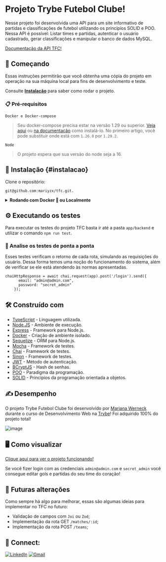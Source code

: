 # Projeto Trybe Futebol Clube!

Nesse projeto foi desenvolvida uma API para um site informativo de partidas e classificações de futebol utilizando os princípios SOLID e POO. Nessa API é possível: Listar times e partidas, autenticar o usuário cadastrado, gerar classificações e manipular o banco de dados MySQL.

[Documentação da API TFC!](https://tfc-production.up.railway.app/docs/)

## 🚀 Começando

Essas instruções permitirão que você obtenha uma cópia do projeto em operação na sua máquina local para fins de desenvolvimento e teste.

Consulte **[Instalação](#instalacao)** para saber como rodar o projeto.

### 📋 Pré-requisitos

  ``Docker e Docker-compose``
  > Seu docker-compose precisa estar na versão 1.29 ou superior. [Veja aqui](https://www.digitalocean.com/community/tutorials/how-to-install-and-use-docker-compose-on-ubuntu-20-04-pt) ou [na documentação](https://docs.docker.com/compose/install/) como instalá-lo. No primeiro artigo, você pode substituir onde está com `1.26.0` por `1.29.2`.

  ``Node``
  > O projeto espera que sua versão do node seja a 16.

## 🔧 Instalação {#instalacao}


Clone o repositório:
```
git@github.com:mariyzx/tfc.git.
```

<details>
  <summary><strong>Rodando com Docker 🐳 ou Localmente</strong></summary>
  
  ## 👉 Com Docker

   
   > Rode o serviço com o comando `npm run compose:up` na raíz do projeto.
  - Esse serviço irá inicializar três containers chamados `app_frontend`, `app_backend` e outro chamado `mysql`.
  - A partir daqui a sua aplicação já está rodando, com o back-end na porta `3001` e o front-end na porta `3000`.
  
  ## 👉 Sem Docker

  > :information_source: Instale as dependências com `npm postinstall` na raíz do projeto.
  
  > ✨ Complete o arquivo .env com suas variáveis de ambiente.
  - Existe um arquivo `.env.example` para saber quais são as informações.
  
  > Para rodar o front-end, vá até a pasta `app/frontend` e rode o comando `npm start`.
  
  > Para rodar o back-end, vá até a pasta `app/backend` e rode o comando `npm run dev`.
  
  <br>  
</details>

## ⚙️ Executando os testes

Para executar os testes do projeto TFC basta ir até a pasta `app/backend` e utilizar o comando `npm run test`.

### 🔩 Analise os testes de ponta a ponta

Esses testes verificam o retorno de cada rota, simulando as requisições do usuário. Dessa forma temos uma noção do funcionamento do sistema, além de verificar se ele está atendendo às normas apresentadas.

```
chaiHttpResponse = await chai.request(app).post('/login').send({
      email: "admin@admin.com",
      password: "secret_admin"
    });
```
## 🛠️ Construído com

* [TypeScript](https://www.typescriptlang.org/) - Linguagem utilizada.
* [Node.JS](https://nodejs.org/en/) - Ambiente de execução.
* [Express](https://expressjs.com/pt-br/) - Framework para Node.js.
* [Docker](https://www.docker.com/) - Criação de ambiente isolado.
* [Sequelize](https://sequelize.org/) - ORM para Node.js.
* [Mocha](https://mochajs.org/) - Framework de testes.
* [Chai](https://www.chaijs.com/) - Framework de testes.
* [Sinon](https://sinonjs.org/) - Framework de testes.
* [JWT](https://jwt.io/) - Método de autenticação.
* [BCryptJS](https://www.npmjs.com/package/bcrypt) - Hash de senhas.
* [POO](https://developer.mozilla.org/pt-BR/docs/Glossary/OOP) - Paradigma da programação.
* [SOLID](https://medium.com/desenvolvendo-com-paixao/o-que-%C3%A9-solid-o-guia-completo-para-voc%C3%AA-entender-os-5-princ%C3%ADpios-da-poo-2b937b3fc530) - Princípios da programação orientada a objetos.

## ✍ Desempenho

O projeto Trybe Futebol Clube foi desenvolvido por [Mariana Werneck](https://www.linkedin.com/in/marinhomariana8/) durante o curso de Desenvolvimento Web na [Trybe](https://www.betrybe.com/)! Foi adquirido 100% do projeto total!

![image](https://user-images.githubusercontent.com/69324347/205336782-25585115-a00f-4a75-a30f-76541321c08e.png)

## 🖥 Como visualizar

[Clique aqui para ver o projeto funcionando!](https://tfc-mariyzx.vercel.app/leaderboard)

Se você fizer login com as credenciais `admin@admin.com` e `secret_admin` você consegue editar gols e partidas do seu time do coração!

## 🔨 Futuras alterações

Como sempre há algo para melhorar, essas são algumas ideias para implementar no TFC no futuro:

* Validação de campos com `Joi` ou `Zod`;
* Implementação da rota GET `/matches/:id`;
* Implementação da rota POST `/teams`;

## 💚 Connect:

[![LinkedIn](https://img.shields.io/badge/LinkedIn-0077B5?style=for-the-badge&logo=linkedin&logoColor=white)](https://www.linkedin.com/in/marinhomariana8/) [![Gmail](https://img.shields.io/badge/Gmail-D14836?style=for-the-badge&logo=gmail&logoColor=white
)](mailto:marinhomariana8@gmail.com)
